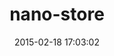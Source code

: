 ---
layout: post
title:  "nano-store"
repo:   "siuying/NanoStoreInMotion"
date:   2015-02-18 17:03:02
gemurl: https://github.com/siuying/NanoStoreInMotion
---